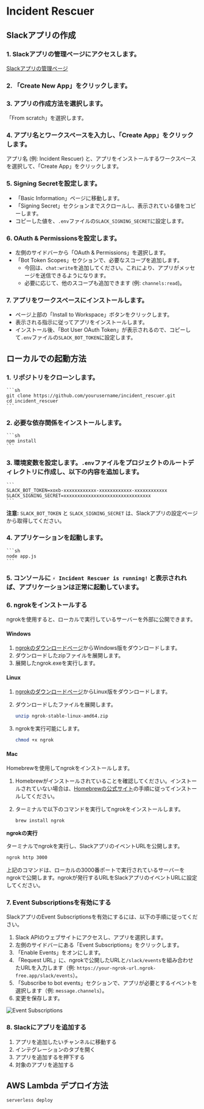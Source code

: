 # Incident Rescuer

## Slackアプリの作成

### 1. Slackアプリの管理ページにアクセスします。

[Slackアプリの管理ページ](https://api.slack.com/apps)

### 2. 「Create New App」をクリックします。

### 3. アプリの作成方法を選択します。

「From scratch」を選択します。

### 4. アプリ名とワークスペースを入力し、「Create App」をクリックします。

アプリ名 (例: Incident Rescuer) と、アプリをインストールするワークスペースを選択して、「Create App」をクリックします。

### 5. Signing Secretを設定します。

*   「Basic Information」ページに移動します。
*   「Signing Secret」セクションまでスクロールし、表示されている値をコピーします。
*   コピーした値を、`.env`ファイルの`SLACK_SIGNING_SECRET`に設定します。

### 6. OAuth & Permissionsを設定します。

*   左側のサイドバーから「OAuth & Permissions」を選択します。
*   「Bot Token Scopes」セクションで、必要なスコープを追加します。
    *   今回は、`chat:write`を追加してください。これにより、アプリがメッセージを送信できるようになります。
    *   必要に応じて、他のスコープも追加できます (例: `channels:read`)。

### 7. アプリをワークスペースにインストールします。

*   ページ上部の「Install to Workspace」ボタンをクリックします。
*   表示される指示に従ってアプリをインストールします。
*   インストール後、「Bot User OAuth Token」が表示されるので、コピーして`.env`ファイルの`SLACK_BOT_TOKEN`に設定します。

## ローカルでの起動方法

### 1. リポジトリをクローンします。
    ```sh
    git clone https://github.com/yourusername/incident_rescuer.git
    cd incident_rescuer
    ```

### 2. 必要な依存関係をインストールします。
    ```sh
    npm install
    ```

### 3. 環境変数を設定します。`.env`ファイルをプロジェクトのルートディレクトリに作成し、以下の内容を追加します。
    ```
    SLACK_BOT_TOKEN=xoxb-xxxxxxxxxxxx-xxxxxxxxxxxx-xxxxxxxxxxxx
    SLACK_SIGNING_SECRET=xxxxxxxxxxxxxxxxxxxxxxxxxxxxxxxx
    ```
   **注意:** `SLACK_BOT_TOKEN` と `SLACK_SIGNING_SECRET` は、Slackアプリの設定ページから取得してください。

### 4. アプリケーションを起動します。
    ```sh
    node app.js
    ```

### 5. コンソールに `⚡️ Incident Rescuer is running!` と表示されれば、アプリケーションは正常に起動しています。

### 6. ngrokをインストールする

ngrokを使用すると、ローカルで実行しているサーバーを外部に公開できます。

#### Windows

1.  [ngrokのダウンロードページ](https://ngrok.com/download)からWindows版をダウンロードします。
2.  ダウンロードしたzipファイルを展開します。
3.  展開したngrok.exeを実行します。

#### Linux

1.  [ngrokのダウンロードページ](https://ngrok.com/download)からLinux版をダウンロードします。
2.  ダウンロードしたファイルを展開します。

    ```sh
    unzip ngrok-stable-linux-amd64.zip
    ```
3.  ngrokを実行可能にします。

    ```sh
    chmod +x ngrok
    ```

#### Mac

Homebrewを使用してngrokをインストールします。

1.  Homebrewがインストールされていることを確認してください。インストールされていない場合は、[Homebrewの公式サイト](https://brew.sh/)の手順に従ってインストールしてください。
2.  ターミナルで以下のコマンドを実行してngrokをインストールします。

    ```sh
    brew install ngrok
    ```

**ngrokの実行**

ターミナルでngrokを実行し、SlackアプリのイベントURLを公開します。

```sh
ngrok http 3000
```

上記のコマンドは、ローカルの3000番ポートで実行されているサーバーをngrokで公開します。ngrokが発行するURLをSlackアプリのイベントURLに設定してください。

### 7. Event Subscriptionsを有効にする

SlackアプリのEvent Subscriptionsを有効にするには、以下の手順に従ってください。

1.  Slack APIのウェブサイトにアクセスし、アプリを選択します。
2.  左側のサイドバーにある「Event Subscriptions」をクリックします。
3.  「Enable Events」をオンにします。
4.  「Request URL」に、ngrokで公開したURLと`/slack/events`を組み合わせたURLを入力します（例: `https://your-ngrok-url.ngrok-free.app/slack/events`）。
5.  「Subscribe to bot events」セクションで、アプリが必要とするイベントを選択します（例: `message.channels`）。
6.  変更を保存します。

![Event Subscriptions](https://github.com/user-attachments/assets/ede90f4d-d16f-4cc5-a5a5-e6bcba0b4e67)

### 8. Slackにアプリを追加する

1. アプリを追加したいチャンネルに移動する
2. インテグレーションのタブを開く
3. アプリを追加するを押下する
4. 対象のアプリを追加する

## AWS Lambda デプロイ方法

```
serverless deploy
```
